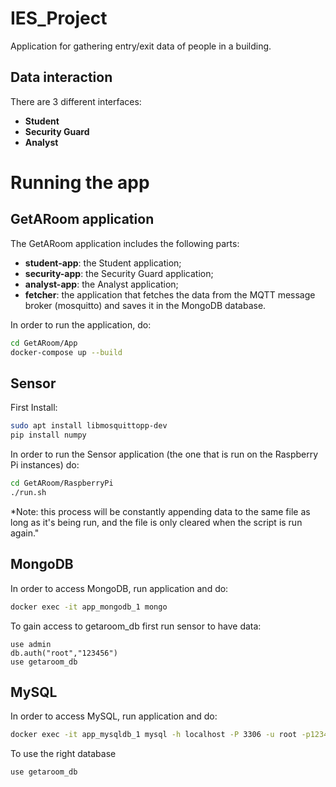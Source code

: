 # IES_Project

Application for gathering entry/exit data of people in a building.

## Data interaction

There are 3 different interfaces:
- **Student**
- **Security Guard**
- **Analyst**

# Running the app

## GetARoom application

The GetARoom application includes the following parts:

- **student-app**: the Student application;
- **security-app**: the Security Guard application;
- **analyst-app**: the Analyst application;
- **fetcher**: the application that fetches the data from the MQTT message broker (mosquitto) and saves it in the MongoDB database.

In order to run the application, do:
```bash
cd GetARoom/App
docker-compose up --build
```

## Sensor

First Install:
```bash
sudo apt install libmosquittopp-dev
pip install numpy
```

In order to run the Sensor application (the one that is run on the Raspberry Pi instances) do:
```bash
cd GetARoom/RaspberryPi
./run.sh
```

*Note: this process will be constantly appending data to the same file as long as it's being run, and the file is only cleared when the script is run again."

## MongoDB

In order to access MongoDB, run application and do:
```bash
docker exec -it app_mongodb_1 mongo
```

To gain access to getaroom_db first run sensor to have data:
```
use admin
db.auth("root","123456")
use getaroom_db
```

## MySQL

In order to access MySQL, run application and do:
```bash
docker exec -it app_mysqldb_1 mysql -h localhost -P 3306 -u root -p123456
```

To use the right database
```
use getaroom_db
```